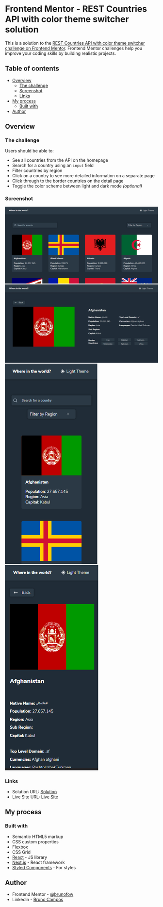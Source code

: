 # Frontend Mentor - REST Countries API with color theme switcher solution

This is a solution to the [REST Countries API with color theme switcher challenge on Frontend Mentor](https://www.frontendmentor.io/challenges/rest-countries-api-with-color-theme-switcher-5cacc469fec04111f7b848ca). Frontend Mentor challenges help you improve your coding skills by building realistic projects. 

## Table of contents

- [Overview](#overview)
  - [The challenge](#the-challenge)
  - [Screenshot](#screenshot)
  - [Links](#links)
- [My process](#my-process)
  - [Built with](#built-with)
- [Author](#author)

## Overview

### The challenge

Users should be able to:

- See all countries from the API on the homepage
- Search for a country using an `input` field
- Filter countries by region
- Click on a country to see more detailed information on a separate page
- Click through to the border countries on the detail page
- Toggle the color scheme between light and dark mode *(optional)*

### Screenshot

![](./screenshot.png)
![](./screenshot-details.jpeg)
![](./screenshot-responsive.png)
![](./screenshot-details-responsive.png)

### Links

- Solution URL: [Solution](https://www.frontendmentor.io/solutions/next-js-and-theme-switcher-with-styled-components-and-typescript-GZshhqFOy)
- Live Site URL: [Live Site](https://rest-countries-challenge-omega.vercel.app/)

## My process

### Built with

- Semantic HTML5 markup
- CSS custom properties
- Flexbox
- CSS Grid
- [React](https://reactjs.org/) - JS library
- [Next.js](https://nextjs.org/) - React framework
- [Styled Components](https://styled-components.com/) - For styles

## Author


- Frontend Mentor - [@brunofow](https://www.frontendmentor.io/profile/brunofow)
- Linkedin - [Bruno Campos](https://linkedin.com/in/brunofow)

